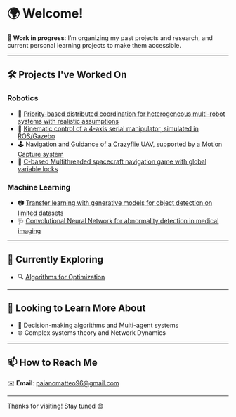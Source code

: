 # 🌍 Welcome!

🚧 **Work in progress**: I’m organizing my past projects and research, and current personal learning projects to make them accessible.

---

## 🛠️ Projects I've Worked On

### Robotics

- 🤖 [Priority-based distributed coordination for heterogeneous multi-robot systems with realistic assumptions](https://github.com/miche-sr/SRD--github)
- 🦾 [Kinematic control of a 4-axis serial manipulator, simulated in ROS/Gazebo](https://github.com/Naidala/4-axis-arm)
- 🕹️ [Navigation and Guidance of a Crazyflie UAV, supported by a Motion Capture system](https://github.com/slim71/CrazyFlie-SdGN)
- 🚀 [C-based Multithreaded spacecraft navigation game with global variable locks](https://github.com/Naidala/RealTimeLEM)

### Machine Learning

- 📷 [Transfer learning with generative models for object detection on limited datasets](https://github.com/trianam/qmlAuv)
- 🩺 [Convolutional Neural Network for abnormality detection in medical imaging](https://github.com/Naidala/CNN_medical_imaging)

---

## 🌱 Currently Exploring

- 🔍 [Algorithms for Optimization](https://github.com/Naidala/OptimizationExercises)

---

## 🔭 Looking to Learn More About

- 🧠 Decision-making algorithms and Multi-agent systems
- 🌐 Complex systems theory and Network Dynamics

---

## 📫 How to Reach Me

✉️ **Email**: paianomatteo96@gmail.com

---

Thanks for visiting! Stay tuned 😊
